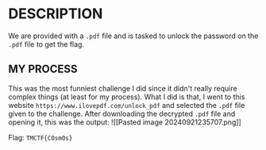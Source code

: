 # DESCRIPTION

We are provided with a `.pdf` file and is tasked to unlock the password on the `.pdf` file to get the flag.

## MY PROCESS

This was the most funniest challenge I did since it didn't really require complex things (at least for my process). What I did is that, I went to this website `https://www.ilovepdf.com/unlock_pdf` and selected the `.pdf` file given to the challenge. After downloading the decrypted `.pdf` file and opening it, this was the output:
![[Pasted image 20240921235707.png]]

Flag: `TMCTF{C0sm0s}`